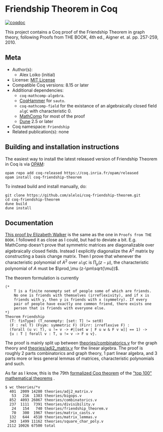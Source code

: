 <!---
This file was generated from `meta.yml`, please do not edit manually.
Follow the instructions on https://github.com/coq-community/templates to regenerate.
--->
# Friendship Theorem in Coq

[![coqdoc][coqdoc-shield]][coqdoc-link]



[coqdoc-shield]: https://img.shields.io/badge/docs-coqdoc-blue.svg
[coqdoc-link]: https://aleloi.github.io/coq-friendship-theorem/toc.html


This project contains a Coq proof of the Friendship Theorem in graph
theory, following Proofs from THE BOOK, 4th ed., Aigner
et. al. pp. 257-259, 2010.

## Meta

- Author(s):
  - Alex Loiko (initial)
- License: [MIT License](LICENSE)
- Compatible Coq versions: 8.15 or later
- Additional dependencies:
  - `coq-mathcomp-algebra`.
  - [CoqHammer](https://github.com/lukaszcz/coqhammer) for `sauto`.
  - `coq-mathcomp-field` for the existance of an algebraically closed
field `algC` with characteristic 0.
  - [MathComp](https://math-comp.github.io) for most of the proof
  - [Dune](https://dune.build) 2.5 or later
- Coq namespace: `Friendship`
- Related publication(s): none

## Building and installation instructions

The easiest way to install the latest released version of Friendship Theorem in Coq
is via [OPAM](https://opam.ocaml.org/doc/Install.html):

```shell
opam repo add coq-released https://coq.inria.fr/opam/released
opam install coq-friendship-theorem
```

To instead build and install manually, do:

``` shell
git clone https://github.com/aleloi/coq-friendship-theorem.git
cd coq-friendship-theorem
dune build
dune install
```


## Documentation 

[This proof by Elizabeth
Walker](https://math.mit.edu/~apost/courses/18.204-2016/18.204_Elizabeth_Walker_final_paper.pdf)
is the same as the one in `Proofs from THE BOOK`. I followed it as
close as I could, but had to deviate a bit. E.g. MathComp doesn't
prove that symmetric matrices are diagonalizable over
algebraically closed fields. Instead I explicitly diagonalize the
$A^2$ matrix by constructing a basis change matrix. Then I prove
that whenever the characteristic polynomial of $A^2$ over `algC`
is $\prod_\mu (z-\mu)$, the characteristic polynomial of $A$ must
be $\prod_\mu (z-\pm\sqrt{\mu})$.

The theorem formulation is currently
``` coq
(* 
	T is a finite nonempty set of people some of which are friends. 
	No one is friends with themselves (irreflexivity), and if x is 
	friends with y, then y is friends with x (symmetry). If every 
	pair of people have exactly one common friend, there exists one
	person that is friends with everyone else.
*)
Theorem Friendship
  (T: finType) (T_nonempty: [set: T] != set0)
  (F : rel T) (Fsym: symmetric F) (Firr: irreflexive F) :
  (forall (u v: T), u != v -> #|[set w | F u w & F v w]| == 1) ->
  {u : T | forall v : T, u != v -> F u v}.
```

The proof is mainly split up between
[theories/combinatorics.v](theories/combinatorics.v) for the graph
theory and [theories/adj2_matrix.v](theories/adj2_matrix.v) for
the linear algebra. The proof is roughly 2 parts combinatorics and
graph theory, 1 part linear algebra, and 3 parts more or less
general lemmas of matrices, characteristic polynomials and such.

As far as I know, this is the 79th [formalized Coq theorem](https://madiot.fr/coq100/) of the ["top 100" mathematical theorems](http://www.cs.ru.nl/~freek/100/) .

```
$ wc theories/*v
  401  2009 14280 theories/adj2_matrix.v
   53   216  1383 theories/bigops.v
  852  4093 26067 theories/combinatorics.v
  237  1111  7391 theories/divisibility.v
   24   154   740 theories/friendship_theorem.v
   70   300  1967 theories/matrix_casts.v
  132   644  4510 theories/matrix_lemmas.v
  343  1499 11162 theories/square_char_poly.v
 2112 10026 67500 total
```
